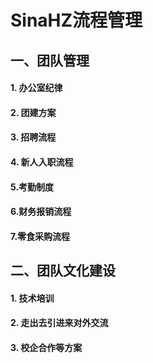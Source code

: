 # SinaHZ流程管理
## 一、团队管理
#### 1. 办公室纪律
#### 2. 团建方案
#### 3. 招聘流程
#### 4. 新人入职流程
#### 5.考勤制度
#### 6.财务报销流程
#### 7.零食采购流程
## 二、团队文化建设
#### 1. 技术培训
#### 2. 走出去引进来对外交流
#### 3. 校企合作等方案
